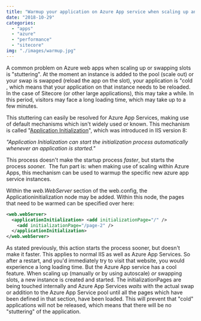 ```yaml
---
title: "Warmup your application on Azure App service when scaling up and swapping slots using \"Application Initialization\""
date: "2018-10-29"
categories: 
  - "apps"
  - "azure"
  - "performance"
  - "sitecore"
img: "./images/warmup.jpg"
---
```


A common problem on Azure web apps when scaling up or swapping slots is "stuttering". At the moment an instance is added to the pool (scale out) or your swap is swapped (reload the app on the slot), your application is "cold , which means that your application on that instance needs to be reloaded. In the case of Sitecore (or other large applications), this may take a while. In this period, visitors may face a long loading time, which may take up to a few minutes.

This stuttering can easily be resolved for Azure App Services, making use of default mechanisms which isn't widely used or known. This mechanism is called "[Application Initialization](https://docs.microsoft.com/en-us/iis/get-started/whats-new-in-iis-8/iis-80-application-initialization)", which was introduced in IIS version 8:

_"Application Initialization can start the initialization process automatically whenever an application is started."_

This process doesn't make the startup process _faster_, but starts the process _sooner._  The fun part is: when making use of scaling within Azure Apps, this mechanism can be used to warmup the specific new azure app service instances.

Within the _web.WebServer_ section of the web.config, the Applicationinitialization node may be added. Within this node, the pages that need to be warmed can be specified over here:

```xml
<web.webServer> 
  <applicationInitialization> <add initializationPage="/" /> 
    <add initializationPage="/page-2" /> 
  </applicationInitialization> 
</web.webServer>
```

As stated previously, this action starts the process sooner, but doesn't make it faster. This applies to normal IIS as well as Azure App Services. So after a restart, and you'd immediately try to visit that website, you would experience a long loading time. But the Azure App service has a cool feature. When scaling up (manually or by using autoscale) _or_ swapping slots, a new instance is created and started. The initializationPages are being touched internally and Azure App Services _waits_ with the actual swap or addition to the Azure App Service pool until all the pages which have been defined in that section, have been loaded. This will prevent that "cold" applications will not be released, which means that there will be no "stuttering" of the application.
